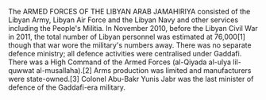 The ARMED FORCES OF THE LIBYAN ARAB JAMAHIRIYA consisted of the Libyan Army, Libyan Air Force and the Libyan Navy and other services including the People's Militia. In November 2010, before the Libyan Civil War in 2011, the total number of Libyan personnel was estimated at 76,000[1] though that war wore the military's numbers away. There was no separate defence ministry; all defence activities were centralised under Gaddafi. There was a High Command of the Armed Forces (al-Qiyada al-ulya lil-quwwat al-musallaha).[2] Arms production was limited and manufacturers were state-owned.[3] Colonel Abu-Bakr Yunis Jabr was the last minister of defence of the Gaddafi-era military.
